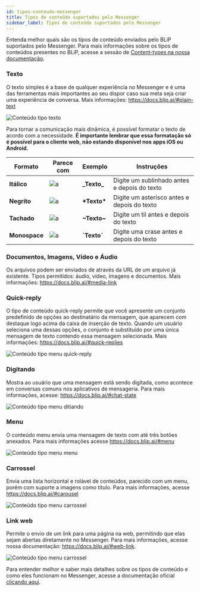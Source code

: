 ```yaml
---
id: tipos-conteudo-messenger
title: Tipos de conteúdo suportados pelo Messenger
sidebar_label: Tipos de conteúdo suportados pelo Messenger
---
```


Entenda melhor quais são os tipos de conteúdo enviados pelo BLiP suportados pelo Messenger. Para mais informações sobre os tipos de conteúdos presentes no BLiP, acesse a sessão de [Content-types na nossa documentação](https://docs.blip.ai/#content-types).

### Texto
O texto simples é a base de qualquer experiência no Messenger e é uma das ferramentas mais importantes ao seu dispor caso sua meta seja criar uma experiência de conversa. Mais informações: https://docs.blip.ai/#plain-text

![Conteúdo tipo texto](/img/channels/messenger/tipos-conteudo-messenger-1.png)<br>

Para tornar a comunicação mais dinâmica, é possível formatar o texto de acordo com a necessidade. **É importante lembrar que essa formatação só é possível para o cliente web, não estando disponível nos apps iOS ou Android.**

| Formato | Parece com | Exemplo | Instruções |
|-----------|------------|---------------|--------------------------------------------------------------------------------------------------------------------------------------------------------------------|
| **Itálico** | ![a](/img/channels/messenger/tipos-conteudo-messenger-table-1.png) | **\_Texto\_** | Digite um sublinhado antes e depois do texto |
| **Negrito** | ![a](/img/channels/messenger/tipos-conteudo-messenger-table-2.png) | **\*Texto\*** | Digite um asterisco antes e depois do texto |
| **Tachado** | ![a](/img/channels/messenger/tipos-conteudo-messenger-table-3.png) | **\~Texto\~** | Digite um til antes e depois do texto |
| **Monospace** | ![a](/img/channels/messenger/tipos-conteudo-messenger-table-4.png) | **\`Texto\`** | Digite uma crase antes e depois do texto |


### Documentos, Imagens, Vídeo e Áudio
Os arquivos podem ser enviados de através da URL de um arquivo já existente.
Tipos permitidos: áudio, vídeo, imagens e documentos. Mais informações: https://docs.blip.ai/#media-link

### Quick-reply
O tipo de conteúdo quick-reply permite que você apresente um conjunto predefinido de opções ao destinatário da mensagem, que aparecem com destaque logo acima da caixa de inserção de texto. Quando um usuário seleciona uma dessas opções, o conjunto é substituído por uma única mensagem de texto contendo essa mensagem selecionada. Mais informações: https://docs.blip.ai/#quick-replies

![Conteúdo tipo menu quick-reply](/img/channels/messenger/tipos-conteudo-messenger-2.png)<br>

### Digitando
Mostra ao usuário que uma mensagem está sendo digitada, como acontece em conversas comuns nos aplicativos de mensageria. Para mais informações, acesse: https://docs.blip.ai/#chat-state

![Conteúdo tipo menu ditiando](/img/channels/messenger/tipos-conteudo-messenger-4.png)<br>

### Menu
O conteúdo menu envia uma mensagem de texto com até três botões anexados. Para mais informações acesse https://docs.blip.ai/#menu

![Conteúdo tipo menu menu](/img/channels/messenger/tipos-conteudo-messenger-5.png)<br>

### Carrossel
Envia uma lista horizontal e rolável de conteúdos, parecido com um menu, porém com suporte a imagens como título. Para mais informações, acesse https://docs.blip.ai/#carousel 

![Conteúdo tipo menu carrossel](/img/channels/messenger/tipos-conteudo-messenger-7.png)<br>

### Link web
Permite o envio de um link para uma página na web, permitindo que elas sejam abertas diretamente no Messenger. Para mais informações, acesse nossa documentação: https://docs.blip.ai/#web-link. 

![Conteúdo tipo menu carrossel](/img/channels/messenger/tipos-conteudo-messenger-6.png)<br>

Para entender melhor e saber mais detalhes sobre os tipos de conteúdo e como eles funcionam no Messenger, acesse a documentação oficial [clicando aqui](https://developers.facebook.com/docs/messenger-platform).
